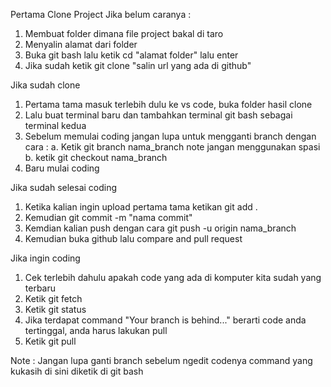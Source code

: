 Pertama Clone Project Jika belum caranya :
1. Membuat folder dimana file project bakal di taro
2. Menyalin alamat dari folder
3. Buka git bash lalu ketik cd "alamat folder" lalu enter
4. Jika sudah ketik git clone "salin url yang ada di github"

Jika sudah clone
1. Pertama tama masuk terlebih dulu ke vs code, buka folder hasil clone
2. Lalu buat terminal baru dan tambahkan terminal git bash sebagai terminal kedua
3. Sebelum memulai coding jangan lupa untuk mengganti branch dengan cara :
   a. Ketik git branch nama_branch note jangan menggunakan spasi
   b. ketik git checkout nama_branch
4. Baru mulai coding

Jika sudah selesai coding
1. Ketika kalian ingin upload pertama tama ketikan git add .
2. Kemudian git commit -m "nama commit"
3. Kemdian kalian push dengan cara git push -u origin nama_branch
4. Kemudian buka github lalu compare and pull request

Jika ingin coding
1. Cek terlebih dahulu apakah code yang ada di komputer kita sudah yang terbaru
2. Ketik git fetch
3. Ketik git status
4. Jika terdapat command "Your branch is behind..." berarti code anda tertinggal, anda harus lakukan pull
5. Ketik git pull

Note :
Jangan lupa ganti branch sebelum ngedit codenya
command yang kukasih di sini diketik di git bash
